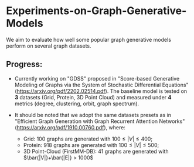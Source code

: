 # Experiments-on-Graph-Generative-Models
We aim to evaluate how well some popular graph generative models perform on several graph datasets.

## Progress:
- Currently working on "GDSS" proposed in "Score-based Generative Modeling of Graphs via the System of Stochastic Differential Equations" (https://arxiv.org/pdf/2202.02514.pdf). The baseline model is tested on **3** datasets (Grid, Protein, 3D Point Cloud) and measured under **4** metrics (degree, clustering, orbit, graph spectrum).

- It should be noted that we adopt the same datasets presets as in "Efficient Graph Generation with Graph Recurrent Attention Networks" (https://arxiv.org/pdf/1910.00760.pdf), where:
  - Grid: 100 graphs are generated with $100\leq |V| \leq 400$;
  - Protein: 918 graphs are generated with $100\leq |V| \leq 500$;
  - 3D Point-Cloud (FirstMM-DB): 41 graphs are generated with $\bar{|V|}+\bar{|E|} > 1000$
